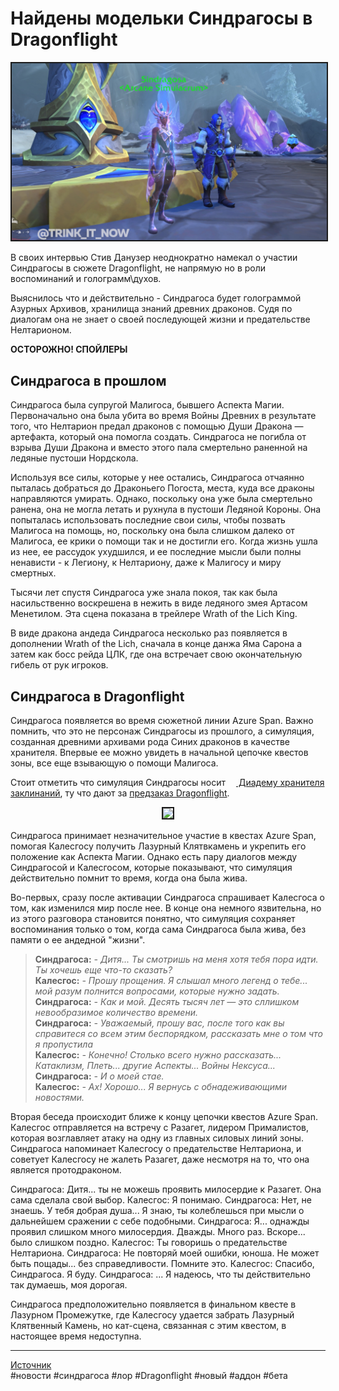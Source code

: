 # Найдены модельки Синдрагосы в Dragonflight

<center>
<img src=https://raw.githubusercontent.com/MagicalCow/TrinkIT-News/main/Sources/Assets/WH327726/WH327726-01.jpg float=center border=2>
</center>  

В своих интервью Стив Данузер неоднократно намекал о участии Синдрагосы в сюжете Dragonflight, не напрямую но в роли воспоминаний и голограмм\духов.

Выяснилось что и действительно - Синдрагоса будет голограммой Азурных Архивов, хранилища знаний древних драконов. Судя по диалогам она не знает о своей последующей жизни и предательстве Нелтарионом.

**ОСТОРОЖНО! СПОЙЛЕРЫ**

## Синдрагоса в прошлом
Синдрагоса была супругой Малигоса, бывшего Аспекта Магии. Первоначально она была убита во время Войны Древних в результате того, что Нелтарион предал драконов с помощью Души Дракона — артефакта, который она помогла создать. Синдрагоса не погибла от взрыва Души Дракона и вместо этого пала смертельно раненной на ледяные пустоши Нордскола.

Используя все силы, которые у нее остались, Синдрагоса отчаянно пыталась добраться до Драконьего Погоста, места, куда все драконы направляются умирать. Однако, поскольку она уже была смертельно ранена, она не могла летать и рухнула в пустоши Ледяной Короны. Она попыталась использовать последние свои силы, чтобы позвать Малигоса на помощь, но, поскольку она была слишком далеко от Малигоса, ее крики о помощи так и не достигли его. Когда жизнь ушла из нее, ее рассудок ухудшился, и ее последние мысли были полны ненависти - к Легиону, к Нелтариону, даже к Малигосу и миру смертных.

Тысячи лет спустя Синдрагоса уже знала покоя, так как была насильственно воскрешена в нежить в виде ледяного змея Артасом Менетилом. Эта сцена показана в трейлере Wrath of the Lich King.

В виде дракона андеда Синдрагоса несколько раз появляется в дополнении Wrath of the Lich, сначала в конце данжа Яма Сарона а затем как босс рейда ЦЛК, где она встречает свою окончательную гибель от рук игроков.

## Синдрагоса в Dragonflight
Синдрагоса появляется во время сюжетной линии Azure Span. Важно помнить, что это не персонаж Синдрагосы из прошлого, а симуляция, созданная древними архивами рода Синих драконов в качестве хранителя. Впервые ее можно увидеть в начальной цепочке квестов зоны, все еще взывающую о помощи Малигоса.

Стоит отметить что симуляция Синдрагосы носит <a href="https://ru.wowhead.com/item=193610"><img src="https://wow.zamimg.com/images/wow/icons/large/4546005.jpg" width="13" height="13"/> Диадему хранителя заклинаний</a>, ту что дают за [предзаказ Dragonflight](https://us.shop.battle.net/ru-ru/product/world-of-warcraft-dragonflight).  
<center>
<img src=https://wow.zamimg.com/uploads/screenshots/normal/1068023.jpg float=center border=2>
</center>  

Синдрагоса принимает незначительное участие в квестах Azure Span, помогая Калесгосу получить Лазурный Клятвкамень и укрепить его положение как Аспекта Магии. Однако есть пару диалогов между Синдрагосой и Калесгосом, которые показывают, что симуляция действительно помнит то время, когда она была жива.

Во-первых, сразу после активации Синдрагоса спрашивает Калесгоса о том, как изменился мир после нее. В конце она немного язвительна, но из этого разговора становится понятно, что симуляция сохраняет воспоминания только о том, когда сама Синдрагоса была жива, без памяти о ее андедной "жизни".

> **Синдрагоса:** *- Дитя... Ты смотришь на меня хотя тебя пора идти. Ты хочешь еще что-то сказать?*  
> **Калесгос:** *- Прошу прощения. Я слышал много легенд о тебе... мой разум полнится вопросами, которые нужно задать.*  
> **Синдрагоса:** *- Как и мой. Десять тысяч лет — это сллишком невообразимое количество времени.*  
> **Синдрагоса:** *- Уважаемый, прошу вас, после того как вы справитеся со всем этим беспорядком, рассказать мне о том что я пропустила*  
> **Калесгос:** *- Конечно! Столько всего нужно рассказать... Катаклизм, Плеть... другие Аспекты... Войны Нексуса...*  
> **Синдрагоса:** *- И о моей стае.*  
> **Калесгос:** *- Ах! Хорошо... Я вернусь с обнадеживающими новостями.*  

Вторая беседа происходит ближе к концу цепочки квестов Azure Span. Калесгос отправляется на встречу с Разагет, лидером Прималистов, которая возглавляет атаку на одну из главных силовых линий зоны. Синдрагоса напоминает Калесгосу о предательстве Нелтариона, и советует Калесгосу не жалеть Разагет, даже несмотря на то, что она является протодраконом.

Синдрагоса: Дитя... ты не можешь проявить милосердие к Разагет. Она сама сделала свой выбор.
Калесгос: Я понимаю.
Синдрагоса: Нет, не знаешь. У тебя добрая душа... Я знаю, ты колеблешься при мысли о дальнейшем сражении с себе подобными.
Синдрагоса: Я... однажды проявил слишком много милосердия. Дважды. Много раз. Вскоре... было слишком поздно.
Калесгос: Ты говоришь о предательстве Нелтариона.
Синдрагоса: Не повторяй моей ошибки, юноша. Не может быть пощады... без справедливости. Помните это.
Калесгос: Спасибо, Синдрагоса. Я буду.
Синдрагоса: ... Я надеюсь, что ты действительно так думаешь, моя дорогая.

Синдрагоса предположительно появляется в финальном квесте в Лазурном Промежутке, где Калесгосу удается забрать Лазурный Клятвенный Камень, но кат-сцена, связанная с этим квестом, в настоящее время недоступна.

---
[Источник](https://www.wowhead.com/news/327726)  
#новости #синдрагоса #лор #Dragonflight #новый #аддон #бета
